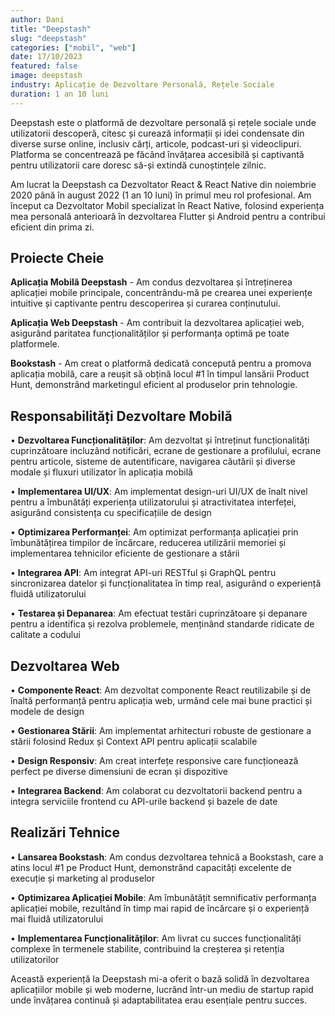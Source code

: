 ```yaml
---
author: Dani
title: "Deepstash"
slug: "deepstash"
categories: ["mobil", "web"]
date: 17/10/2023
featured: false
image: deepstash
industry: Aplicație de Dezvoltare Personală, Rețele Sociale
duration: 1 an 10 luni
---
```


Deepstash este o platformă de dezvoltare personală și rețele sociale unde utilizatorii descoperă, citesc și curează informații și idei condensate din diverse surse online, inclusiv cărți, articole, podcast-uri și videoclipuri. Platforma se concentrează pe făcând învățarea accesibilă și captivantă pentru utilizatorii care doresc să-și extindă cunoștințele zilnic.

Am lucrat la Deepstash ca Dezvoltator React & React Native din noiembrie 2020 până în august 2022 (1 an 10 luni) în primul meu rol profesional. Am început ca Dezvoltator Mobil specializat în React Native, folosind experiența mea personală anterioară în dezvoltarea Flutter și Android pentru a contribui eficient din prima zi.

## Proiecte Cheie

**Aplicația Mobilă Deepstash** - Am condus dezvoltarea și întreținerea aplicației mobile principale, concentrându-mă pe crearea unei experiențe intuitive și captivante pentru descoperirea și curarea conținutului.

**Aplicația Web Deepstash** - Am contribuit la dezvoltarea aplicației web, asigurând paritatea funcționalităților și performanța optimă pe toate platformele.

**Bookstash** - Am creat o platformă dedicată concepută pentru a promova aplicația mobilă, care a reușit să obțină locul #1 în timpul lansării Product Hunt, demonstrând marketingul eficient al produselor prin tehnologie.

## Responsabilități Dezvoltare Mobilă

• **Dezvoltarea Funcționalităților**: Am dezvoltat și întreținut funcționalități cuprinzătoare incluzând notificări, ecrane de gestionare a profilului, ecrane pentru articole, sisteme de autentificare, navigarea căutării și diverse modale și fluxuri utilizator în aplicația mobilă

• **Implementarea UI/UX**: Am implementat design-uri UI/UX de înalt nivel pentru a îmbunătăți experiența utilizatorului și atractivitatea interfeței, asigurând consistența cu specificațiile de design

• **Optimizarea Performanței**: Am optimizat performanța aplicației prin îmbunătățirea timpilor de încărcare, reducerea utilizării memoriei și implementarea tehnicilor eficiente de gestionare a stării

• **Integrarea API**: Am integrat API-uri RESTful și GraphQL pentru sincronizarea datelor și funcționalitatea în timp real, asigurând o experiență fluidă utilizatorului

• **Testarea și Depanarea**: Am efectuat testări cuprinzătoare și depanare pentru a identifica și rezolva problemele, menținând standarde ridicate de calitate a codului

## Dezvoltarea Web

• **Componente React**: Am dezvoltat componente React reutilizabile și de înaltă performanță pentru aplicația web, urmând cele mai bune practici și modele de design

• **Gestionarea Stării**: Am implementat arhitecturi robuste de gestionare a stării folosind Redux și Context API pentru aplicații scalabile

• **Design Responsiv**: Am creat interfețe responsive care funcționează perfect pe diverse dimensiuni de ecran și dispozitive

• **Integrarea Backend**: Am colaborat cu dezvoltatorii backend pentru a integra serviciile frontend cu API-urile backend și bazele de date

## Realizări Tehnice

• **Lansarea Bookstash**: Am condus dezvoltarea tehnică a Bookstash, care a atins locul #1 pe Product Hunt, demonstrând capacități excelente de execuție și marketing al produselor

• **Optimizarea Aplicației Mobile**: Am îmbunătățit semnificativ performanța aplicației mobile, rezultând în timp mai rapid de încărcare și o experiență mai fluidă utilizatorului

• **Implementarea Funcționalităților**: Am livrat cu succes funcționalități complexe în termenele stabilite, contribuind la creșterea și retenția utilizatorilor

Această experiență la Deepstash mi-a oferit o bază solidă în dezvoltarea aplicațiilor mobile și web moderne, lucrând într-un mediu de startup rapid unde învățarea continuă și adaptabilitatea erau esențiale pentru succes.